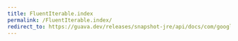 ```yaml
---
title: FluentIterable.index
permalink: /FluentIterable.index/
redirect_to: https://guava.dev/releases/snapshot-jre/api/docs/com/google/common/collect/FluentIterable.html#index-com.google.common.base.Function-
---
```

